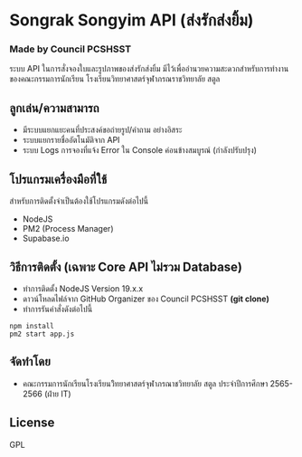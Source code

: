 # Songrak Songyim API (ส่งรักส่งยิ้ม)
### Made by Council PCSHSST

ระบบ API ในการสั่งจองใบและรูปภาพของส่งรักส่งยิ้ม มีไว้เพื่ออำนวยความสะดวกสำหรับการทำงานของคณะกรรมการนักเรียน โรงเรียนวิทยาศาสตร์จุฬาภรณราชวิทยาลัย สตูล

## ลูกเล่น/ความสามารถ

- มีระบบแยกแยะคนที่ประสงค์ขอถ่ายรูป/คำถาม อย่างอิสระ
- ระบบแยกรายชื่ออัตโนมัติจาก API
- ระบบ Logs การจองที่แจ้ง Error ใน Console ค่อนข้างสมบูรณ์ (กำลังปรับปรุง)

## โปรแกรมเครื่องมือที่ใช้
สำหรับการติดตั้งจำเป็นต้องใช้โปรแกรมดังต่อไปนี้
- NodeJS
- PM2 (Process Manager)
- Supabase.io

## วิธีการติดตั้ง (เฉพาะ Core API ไม่รวม Database)
- ทำการติดตั้ง NodeJS Version 19.x.x
- ดาวน์โหลดไฟล์จาก GitHub Organizer ของ Council PCSHSST **(git clone)**
- ทำการรันคำสั่งดังต่อไปนี้
``` 
npm install
pm2 start app.js 
```

## จัดทำโดย
- คณะกรรมการนักเรียนโรงเรียนวิิทยาศาสตร์จุฬาภรณาชวิทยาลัย สตูล ประจำปีการศึกษา 2565-2566 (ฝ่าย IT)

## License
GPL
